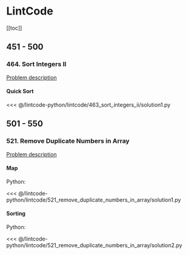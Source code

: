 # LintCode

[[toc]]

## 451 - 500

### 464. Sort Integers II

[Problem description](https://www.lintcode.com/problem/sort-integers-ii/description)

#### Quick Sort

<<< @/lintcode-python/lintcode/463_sort_integers_ii/solution1.py

## 501 - 550

### 521. Remove Duplicate Numbers in Array

[Problem description](https://www.lintcode.com/problem/remove-duplicate-numbers-in-array/description)

#### Map

Python:

<<< @/lintcode-python/lintcode/521_remove_duplicate_numbers_in_array/solution1.py

#### Sorting

Python:

<<< @/lintcode-python/lintcode/521_remove_duplicate_numbers_in_array/solution2.py
